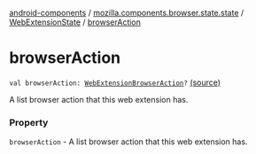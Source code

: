 [android-components](../../index.md) / [mozilla.components.browser.state.state](../index.md) / [WebExtensionState](index.md) / [browserAction](./browser-action.md)

# browserAction

`val browserAction: `[`WebExtensionBrowserAction`](../-web-extension-browser-action.md)`?` [(source)](https://github.com/mozilla-mobile/android-components/blob/master/components/browser/state/src/main/java/mozilla/components/browser/state/state/WebExtensionState.kt#L20)

A list browser action that this web extension has.

### Property

`browserAction` - A list browser action that this web extension has.